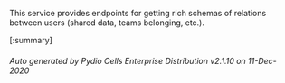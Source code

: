 






This service provides endpoints for getting rich schemas of relations between users (shared data, teams belonging, etc.).

[:summary]

###### Auto generated by Pydio Cells Enterprise Distribution v2.1.10 on 11-Dec-2020
